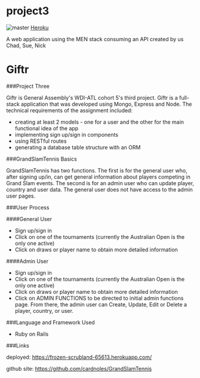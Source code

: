 # project3
![master](https://travis-ci.org/tiptoptrio/project3.svg?branch=master)
[Heroku](https://evening-gorge-84916.herokuapp.com/)


A web application using the MEN stack consuming an API created by us
Chad,
Sue,
Nick

# Giftr

###Project Three

Giftr is General Assembly's WDI-ATL cohort 5's third project. Giftr is a full-stack application that was developed using Mongo, Express and Node.  The technical requirements of the assignment included:

* creating at least 2 models - one for a user and the other for the main functional idea of the app
* implementing sign up/sign in components
* using RESTful routes
* generating a database table structure with an ORM 



###GrandSlamTennis Basics

GrandSlamTennis has two functions.  The first is for the general user who, after signing up/in, can get general information about players competing in Grand Slam events.  The second is for an admin user who can update player, country and user data.  The general user does not have access to the admin user pages. 


###User Process

####General User
* Sign up/sign in
* Click on one of the tournaments (currently the Australian Open is the only one active)
* Click on draws or player name to obtain more detailed information

####Admin User
* Sign up/sign in
* Click on one of the tournaments (currently the Australian Open is the only one active)
* Click on draws or player name to obtain more detailed information
* Click on ADMIN FUNCTIONS to be directed to initial admin functions page.  From there, the admin user can Create, Update, Edit or Delete a player, country, or user.



###Language and Framework Used

* Ruby on Rails



###Links

deployed: https://frozen-scrubland-65613.herokuapp.com/ 

github site: https://github.com/cardnoles/GrandSlamTennis
